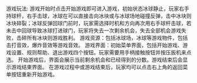 游戏玩法:
    游戏开始时点击开始游戏即可进入游戏，初始状态冰球静止，玩家右手持球杆，右手击球，冰球在可以直接击向冰块或与冰球场地碰撞反弹，击中冰块则冰块碎裂；冰球反弹回球门前时，玩家需选择时机和方向再次用右手球杆击球，若未击中回球导致冰球打进球门，玩家将失去一次剩余机会，失去全部机会游戏失败，击碎所有冰块则游戏胜利。
游戏资源：包括冰球场，冰球等游戏物件，包括击打音效，爆炸音效等游戏音效。
游戏界面：初始菜单界面，包括开始游戏、游戏设置、规则帮助、退出游戏四个按钮。玩家需要用手柄接触按钮并按压扳机来点选。
   开始游戏后，界面会展示当前剩余机会和已经得到的分数。游戏结束后会显示游戏结束界面。
   在游戏过程中或游戏结束后，玩家均可以点击右上角的返回菜单按钮重新开始游戏。
